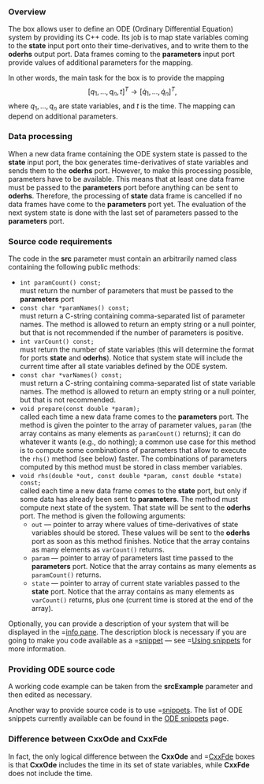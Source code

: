 ### Overview
The box allows user to define an ODE (Ordinary Differential Equation) system by providing its C++ code.
Its job is to map state variables coming to the **state** input port onto their time-derivatives,
and to write them to the **oderhs** output port. Data frames coming to the **parameters** input port provide
values of additional parameters for the mapping.

In other words, the main task for the box is to provide the mapping
$$
  [q_1, \ldots, q_n, t]^T \longrightarrow [\dot q_1, \ldots, \dot q_n]^T,
$$
where $q_1, \ldots, q_n$ are state variables, and $t$ is the time. The mapping can depend on additional parameters.

### Data processing
When a new data frame containing the ODE system state is passed to the **state** input port, the box generates time-derivatives of state variables and sends them to the **oderhs** port.
However, to make this processing possible, parameters have to be available. This means that at least one data frame must be passed to the **parameters** port before anything can
be sent to **oderhs**. Therefore, the processing of **state** data frame is cancelled if no data frames have come to the **parameters** port yet.
The evaluation of the next system state is done with the last set of parameters passed to the **parameters** port.

### Source code requirements
The code in the **src** parameter must contain an arbitrarily named class containing the following public methods:
- ```int paramCount() const;```<br/>
  must return the number of parameters that must be passed to the **parameters** port
- ```const char *paramNames() const;```<br/>
  must return a C-string containing comma-separated list of parameter names.
  The method is allowed to return an empty string or a null pointer, but that is not recommended if the number of parameters is positive.
- ```int varCount() const;```<br/>
  must return the number of state variables (this will determine the format for ports **state** and **oderhs**).
  Notice that system state will include the current time after all state variables defined by the ODE system.
- ```const char *varNames() const;```<br/>
  must return a C-string containing comma-separated list of state variable names.
  The method is allowed to return an empty string or a null pointer, but that is not recommended.
- ```void prepare(const double *param);```<br/>
  called each time a new data frame comes to the **parameters** port. The method is given the pointer to the array of parameter values, ```param```
  (the array contains as many elements as ```paramCount()``` returns);
  it can do whatever it wants (e.g., do nothing); a common use case for this method is
  to compute some combinations of parameters that allow to execute the ```rhs()``` method (see below) faster. The combinations
  of parameters computed by this method must be stored in class member variables.
- ```void rhs(double *out, const double *param, const double *state) const;```<br/>
  called each time a new data frame comes to the **state** port, but only if some data has already been sent to **parameters**.
  The method must compute next state of the system. That state will be sent to the **oderhs** port.
  The method is given the following arguments:
    - ```out``` &mdash; pointer to array where values of time-derivatives of state variables should be stored. These values will be
      sent to the **oderhs** port as soon as this method finishes.
      Notice that the array contains as many elements as ```varCount()``` returns.
    - ```param``` &mdash; pointer to array of parameters last time passed to the **parameters** port.
      Notice that the array contains as many elements as ```paramCount()``` returns.
    - ```state``` &mdash; pointer to array of current state variables passed to the **state** port.
      Notice that the array contains as many elements as ```varCount()``` returns, plus one (current time is stored at the end of the array).

Optionally, you can provide a description of your system that will be displayed in the =[info pane](/doc#page/editorpane-info). The description block
is necessary if you are going to make you code available as a =[snippet](/doc#page/general-snippets) &mdash; see =[Using snippets](/doc#page/editor-usage-snippets) for more information.

### Providing ODE source code
A working code example can be taken from the **srcExample** parameter and then edited as necessary.

Another way to provide source code is to use =[snippets](/doc#page/general-snippets). The list of ODE snippets currently available can be found in
the [ODE snippets](/doc#snippet/ode) page.

### Difference between CxxOde and CxxFde

In fact, the only logical difference between the **CxxOde** and =[CxxFde](/doc#box/CxxFde) boxes is that **CxxOde** includes the time in its set of state variables,
while **CxxFde** does not include the time.
